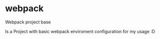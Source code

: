 # webpack
Webpack project base 

Is a Project with basic webpack enviroment configuration for my usage :D
